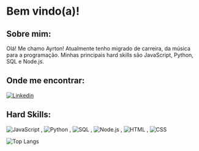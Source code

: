 # Bem vindo(a)!

## Sobre mim:
Olá! Me chamo Ayrton! Atualmente tenho migrado de carreira, da música para a programação. Minhas principais hard skills são JavaScript, Python, SQL e Node.js.

## Onde me encontrar:
[![Linkedin](https://img.shields.io/badge/LinkedIn-0077B5?style=for-the-badge&logo=linkedin&logoColor=white)](https://www.linkedin.com/in/ayrton-antunes-21ba34260/)

## Hard Skills:
![JavaScript](https://img.shields.io/badge/JavaScript-323330?style=for-the-badge&logo=javascript&logoColor=F7DF1E)
, ![Python](https://img.shields.io/badge/Python-FFD43B?style=for-the-badge&logo=python&logoColor=blue)
, ![SQL](	https://img.shields.io/badge/PostgreSQL-316192?style=for-the-badge&logo=postgresql&logoColor=white)
, ![Node.js](https://img.shields.io/badge/Node%20js-339933?style=for-the-badge&logo=nodedotjs&logoColor=white)
, ![HTML](	https://img.shields.io/badge/HTML5-E34F26?style=for-the-badge&logo=html5&logoColor=white)
, ![CSS](https://img.shields.io/badge/CSS3-1572B6?style=for-the-badge&logo=css3&logoColor=white)

![Top Langs](https://github-readme-stats.vercel.app/api/top-langs/?username=ayrtonantunes&custom_title=Top%20%Linguagens&theme=dark)

